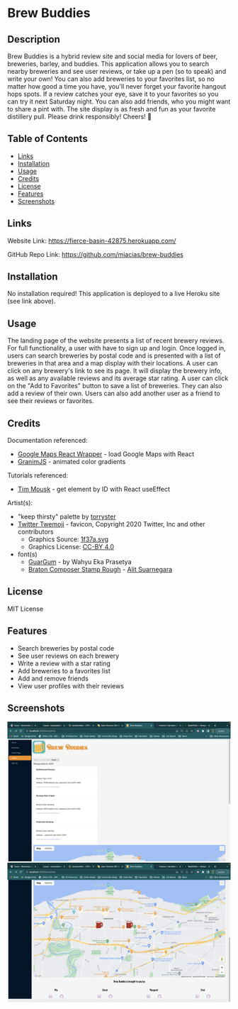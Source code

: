 # Brew Buddies

## Description

Brew Buddies is a hybrid review site and social media for lovers of beer, breweries, barley, and buddies. This application allows you to search nearby breweries and see user reviews, or take up a pen (so to speak) and write your own! You can also add breweries to your favorites list, so no matter how good a time you have, you'll never forget your favorite hangout hops spots. If a review catches your eye, save it to your favorites so you can try it next Saturday night. You can also add friends, who you might want to share a pint with. The site display is as fresh and fun as your favorite distillery pull. Please drink responsibly! Cheers! 🍻

## Table of Contents

- [Links](#links)
- [Installation](#installation)
- [Usage](#usage)
- [Credits](#credits)
- [License](#license)
- [Features](#features)
- [Screenshots](#screenshots)

## Links

Website Link: https://fierce-basin-42875.herokuapp.com/

GitHub Repo Link: https://github.com/miacias/brew-buddies

## Installation

No installation required! This application is deployed to a live Heroku site (see link above).

## Usage

The landing page of the website presents a list of recent brewery reviews. For full functionality, a user with have to sign up and login. Once logged in, users can search breweries by postal code and is presented with a list of breweries in that area and a map display with their locations. A user can click on any brewery's link to see its page. It will display the brewery info, as well as any available reviews and its average star rating. A user can click on the "Add to Favorites" button to save a list of breweries. They can also add a review of their own. Users can also add another user as a friend to see their reviews or favorites.

## Credits

Documentation referenced:

- [Google Maps React Wrapper](https://github.com/googlemaps/react-wrapper/tree/main) - load Google Maps with React
- [GranimJS](https://sarcadass.github.io/granim.js/examples.html) - animated color gradients

Tutorials referenced:

- [Tim Mousk](https://timmousk.com/blog/react-get-element-by-id/) - get element by ID with React useEffect

Artist(s):

- "keep thirsty" palette by [torryster](https://www.colourlovers.com/palette/3364323/keep_thirsty)
- [Twitter Twemoji](https://github.com/twitter/twemoji) - favicon, Copyright 2020 Twitter, Inc and other contributors
  - Graphics Source: [1f37a.svg](https://github.com/twitter/twemoji/blob/master/assets/svg/1f37a.svg)
  - Graphics License: [CC-BY 4.0](https://creativecommons.org/licenses/by/4.0/)
- font(s)
  - [GuarGum](https://www.cdnfonts.com/g-guargum.font) - by Wahyu Eka Prasetya
  - [Braton Composer Stamp Rough](https://www.cdnfonts.com/braton-composer-stamp-rough.font) - [Alit Suarnegara](https://alitdesign.net/)

## License

MIT License

## Features

- Search breweries by postal code
- See user reviews on each brewery
- Write a review with a star rating
- Add breweries to a favorites list
- Add and remove friends
- View user profiles with their reviews

## Screenshots

![Brewery Search](assets/brewery-search.png)
![Map Display](assets/map-display.png)
